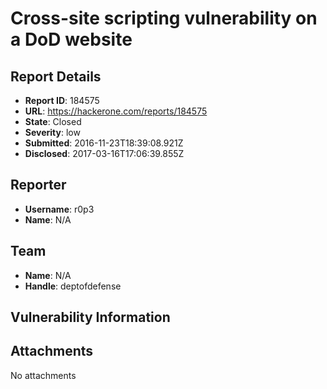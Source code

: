 # Cross-site scripting vulnerability on a DoD website

## Report Details
- **Report ID**: 184575
- **URL**: https://hackerone.com/reports/184575
- **State**: Closed
- **Severity**: low
- **Submitted**: 2016-11-23T18:39:08.921Z
- **Disclosed**: 2017-03-16T17:06:39.855Z

## Reporter
- **Username**: r0p3
- **Name**: N/A

## Team
- **Name**: N/A
- **Handle**: deptofdefense

## Vulnerability Information


## Attachments
No attachments
